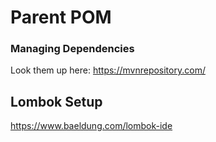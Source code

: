 # Parent POM
### Managing Dependencies

Look them up here: https://mvnrepository.com/


## Lombok Setup
https://www.baeldung.com/lombok-ide

